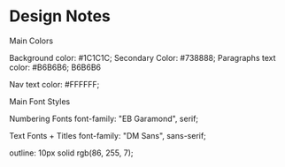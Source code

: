 # Design Notes

Main Colors

Background color: #1C1C1C;
Secondary Color: #738888;
Paragraphs text color: #B6B6B6;   B6B6B6

Nav text color: #FFFFFF;


Main Font Styles

Numbering Fonts
     font-family: "EB Garamond", serif;

Text Fonts + Titles
     font-family: "DM Sans", sans-serif;

outline: 10px solid rgb(86, 255, 7);
